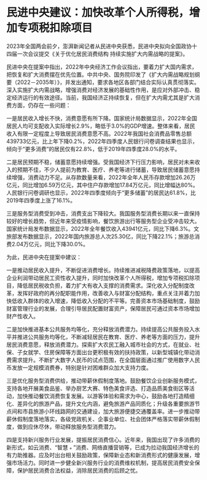 # 民进中央建议：加快改革个人所得税，增加专项税扣除项目

2023年全国两会前夕，澎湃新闻记者从民进中央获悉，民进中央拟向全国政协十四届一次会议提交《关于优化居民消费结构 持续实施扩大内需战略的提案》。

民进中央在提案中指出，2022年中央经济工作会议指出，要着力扩大国内需求，把恢复和扩大消费摆在优先位置。中共中央、国务院印发了《扩大内需战略规划纲要（2022－2035年）》，并发出通知，要求各地区各部门结合实际认真贯彻落实。深入实施扩大内需战略，增强消费对经济发展的基础性作用，是应对外部冲击、稳定经济运行的有效途径。当前，我国经济正持续恢复，但在扩大内需尤其是扩大消费方面，仍存在一些问题：

一是居民收入增长不快，消费意愿有所下降。国家统计局数据显示，2022年全国居民人均可支配收入实际增长2.9%，略低于3.0%的GDP增速。整体来看，居民收入有限一定程度上导致居民消费意愿不高。2022年我国社会消费品零售总额439733亿元，比上年下降0.2%，2022年四季度人民银行问卷调查结果也显示，倾向于“更多消费”的居民仅有22.8%，低于2019年四季度28.0%的水平。

二是居民预期不稳，储蓄意愿持续增强。受我国经济下行压力影响，居民对未来收入的预期不佳，不少人提前为教育、医疗、养老等进行储蓄，导致居民储蓄意愿持续增强，消费动力不足。从存款数量来看，2022年全年人民币存款增加26.26万亿元，同比增加6.59万亿元，其中住户存款增加17.84万亿元，同比增幅达80%。人民银行问卷调研也显示，2022年四季度倾向于“更多储蓄”的居民达61.8%，比2019年四季度上涨了16.1%。

三是服务型消费受到冲击，消费支出下降较大。我国服务型消费长期以来一直保持较好的增长趋势，但近年来受疫情影响，餐饮旅游出行等服务型企业受冲击较大。国家统计局发布数据显示，2022年全年餐饮收入43941亿元，同比下降6.3%。文旅部发布数据显示，2022年国内旅游总人次25.30亿，同比下降22.1%；旅游总消费2.04万亿元，同比下降30.0%。

为此，民进中央在提案中建议：

一是推动居民收入提升，不断促进消费增长。持续推进减税降费政策落地，以提高企业利润带动居民工资性收入提升，同时加快改革个人所得税，增加专项税扣除项目，降低居民税收负担，着力扩大有收入支撑的消费需求。深化收入分配制度改革，发挥好政府的再分配职能作用，改善收入与财富分配结构，重点关注并着力加快低收入群体的收入增速，降低收入分配的不平等。完善资本市场基础制度，鼓励财富管理行业的发展，合理引导居民配置财富资产，保障居民可通过资本市场增加财产性收入。

二是加快推进基本公共服务均等化，充分释放消费潜力。持续提高公共服务投入水平并推进公共服务均等化，不断减轻居民在教育、医疗、养老等方面的压力，提升居民消费意愿，释放消费潜力。探索扩大农民工融入城市社会的方式，在就业、社保、子女就学、住房保障等方面出台更积极有效的扶持政策，以新型城镇化带动消费需求提升。不断扩大数字人民币的试点范围，在全国层面通过推广使用数字人民币发放一定规模消费券，特别是针对困难群众加大支持力度。

三是优化服务型消费供给，推动带薪休假制度落地。鼓励餐饮企业创新服务模式，支持各地开展美食品鉴、举办厨艺大赛、特色美食评选、打造品质美食街区等活动，加快推动餐饮消费恢复发展。以游客体验和需求为中心，鼓励各地打造精细化、差异化的旅游产品，提升文化内涵，避免旅游产品同质化；升级各重要旅游节点间和市县旅游小环线路网的交通建设，加大旅游便捷交通覆盖率。进一步推动带薪休假制度落地落实，各级党政机关、企事业单位、社会团体严格落实带薪休假制度，做到应休尽休，带动释放服务型消费潜力。

四是支持新兴服务行业发展，提振居民消费信心。近年来，我国出现了许多消费的新形式，如云消费、“智慧﹢”消费、网络直播营销等，已成为拉动我国经济增长的有力助推器。应及时出台相关鼓励政策，保障新业态和新消费形式的健康发展，增强市场活力。同时进一步健全新兴服务行业的消费维权机制，提高居民消费安全保障，保护居民消费合法权益，消除居民消费的后顾之忧。

